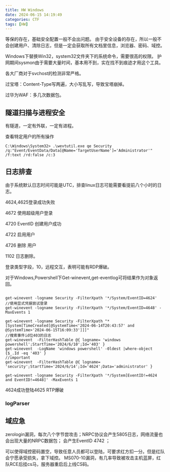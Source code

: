 ```yaml
---
title: HW Windows
date: 2024-06-15 14:19:49
categories: CTF
tags: [HW]
---
```

等保的存在，基础安全配置一般不会出问题。
由于安全设备的存在，所以一般不会创建用户、清除日志，但是一定会获取所有文档里信息，浏览器、密码、域控。

Windows下替换Win32，system32文件夹下的系统命令，需要很高的权限。
护网期间sysmon由于需要大量时间，基本用不到，实在找不到痕迹才用这个工具。

各大厂商对于svchost的检测非常严格。

过宝塔：Content-Type写两遍，大小写乱写，导致宝塔崩掉。

过华为WAF：多几次数据包。

## 隧道扫描与进程安全

有隧道，一定有外联，一定有进程。

查看特定用户的所有操作

```
C:\Windows\System32> .\wevtutil.exe qe Security /q:"Event/EventData/Data[@Name='TargetUserName']='Administrator'" /f:text /rd:false /c:3
```



## 日志排查
由于系统默认日志时间可能是UTC，排查linux日志可能需要看提前八个小时的日志。

4624,4625登录成功失败

4672 使用超级用户登录

4720 EventID  创建用户成功

4722 启用用户

4726 删除 用户

1102  日志删除。

登录类型字段，10，远程交互，表明可能有RDP爆破。

对于Windows,Powershell下Get-winevent,get-eventlog可将结果作为对象返回。

```

get-winevent -logname Security -FilterXpath '*/System/EventID=4624'
//使用显式凭据尝试登录
get-winevent -logname Security -FilterXpath '*/System/EventID=4648' -MaxEvents 1

get-winevent -logname Security -FilterXpath "*[System[TimeCreated[@SystemTime<'2024-06-14T20:43:57' and @SystemTime>'2024-06-15T16:09:33']]]"
//搜索事件id位403的日志
get-winevent  -FilterHashTable @{ logname= 'windows powershell';StartTime='2024/6/10';Id='403' }
get-winevent  -LogName 'windows powershell' -0ldest |where-object {$_.Id -eq '403' }
//important 
get-winevent  -FilterHashTable @{ logname= 'security';StartTime='2024/6/14';Id='4624';Data='administrator' }

get-winevent -logname Security -FilterXpath '*/System[EventID!=4624 and EventID!=4648]' -MaxEvents 1
```


4624成功登陆4625  RTP爆破

### logParser


## 域应急
zerologin漏洞，每次八个字节尝攻击；NRPC协议会产生5805日志，网络流量也会出现大量的NRPC数据包；
会产生EventID 4742  ；

可以使得域控密码置空，导致任意人员都可以登陆，可要求红方扣一分。但是红队会宁愿承受损失，拿下域控。
MS070-10漏洞，有几率导致被攻击主机蓝屏，红队RCE后挂cs马，服务器重启后上线CS码。
